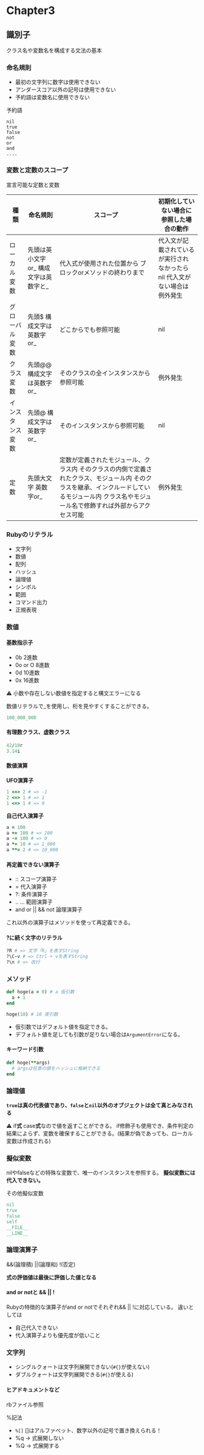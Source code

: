 # Chapter3

## 識別子
クラス名や変数名を構成する文法の基本

### 命名規則
- 最初の文字列に数字は使用できない
- アンダースコア以外の記号は使用できない
- 予約語は変数名に使用できない

予約語
```
nil
true
false
not
or
and
....
```

### 変数と定数のスコープ
宣言可能な定数と変数

|種類|命名規則|スコープ|初期化していない場合に参照した場合の動作|
|---|---|---|---|
|ローカル変数|先頭は英小文字or_  構成文字は英数字と_|代入式が使用された位置から  ブロックorメソッドの終わりまで|代入文が記載されているが実行されなかったらnil  代入文がない場合は例外発生|
|グローバル変数|先頭$  構成文字は英数字or_|どこからでも参照可能|nil|
|クラス変数|先頭@@  構成文字は英数字or_|そのクラスの全インスタンスから参照可能|例外発生|
|インスタンス変数|先頭@  構成文字は英数字or_|そのインスタンスから参照可能|nil|
|定数|先頭大文字  英数字or_|定数が定義されたモジュール、クラス内  そのクラスの内側で定義されたクラス、モジュール内  そのクラスを継承、インクルードしているモジュール内  クラス名やモジュール名で修飾すれば外部からアクセス可能|例外発生|

### Rubyのリテラル
- 文字列
- 数値
- 配列
- ハッシュ
- 論理値
- シンボル
- 範囲
- コマンド出力
- 正規表現

### 数値
#### 基数指示子
- 0b 2進数
- 0o or O 8進数
- 0d 10進数
- 0x 16進数

:warning: 小数や存在しない数値を指定すると構文エラーになる

数値リテラルで_を使用し、桁を見やすくすることができる。
```ruby
100_000_000
```

#### 有理数クラス、虚数クラス
```ruby
42/10r
3.14i
```

#### 数値演算
**UFO演算子**
```ruby
1 <=> 2 # => -1
2 <=> 1 # => 1
1 <=> 1 # => 0
```

**自己代入演算子**
```ruby
a = 100
a += 100 # => 200
a -= 100 # => 0
a *= 10 # => 1_000
a **= 2 # => 10_000
```

#### 再定義できない演算子
- :: スコープ演算子
- = 代入演算子
- ?: 条件演算子
- .. ... 範囲演算子
- and or || && not 論理演算子

これ以外の演算子はメソッドを使って再定義できる。

#### ?に続く文字のリテラル
```ruby
?R # => 文字「R」を表すString
?\C-v # => Ctrl + vを表すString
?\n # => 改行
```

### メソッド
```ruby
def hoge(a = 0) # a 仮引数
  a + 1
end

hoge(10) # 10 実引数
```

- 仮引数ではデフォルト値を指定できる。
- デフォルト値を足しても引数が足りない場合は`ArgumentError`になる。

#### キーワード引数
```ruby
def hoge(**args)
  # argsは任意の値をハッシュに格納できる
end
```

### 論理値
**`true`は真の代表値であり、`false`と`nil`以外のオブジェクトは全て真とみなされる**

:warning: if**式** case**式**なので値を返すことができる。
if修飾子も使用でき、条件判定の結果によらず、変数を確保することができる。(結果が偽であっても、ローカル変数は作成される)

### 擬似変数
nilやfalseなどの特殊な変数で、唯一のインスタンスを参照する。
**擬似変数には代入できない。**

その他擬似変数
```ruby
nil
true
false
self
__FILE__
__LINE__

```

### 論理演算子
&&(論理積) ||(論理和) !(否定)

**式の評価値は最後に評価した値となる**

#### and or notと && || !
Rubyの特徴的な演算子がand or notでそれぞれ&& || !に対応している。
違いとしては

- 自己代入できない
- 代入演算子よりも優先度が低いこと

### 文字列
- シングルクォートは文字列展開できない(`#{}`が使えない)
- ダブルクォートは文字列展開できる(`#{}`が使える)

#### ヒアドキュメントなど
rbファイル参照

%記法
- `%[]` []はアルファベット、数字以外の記号で置き換えられる！
- %q -> 式展開しない
- %Q -> 式展開する

